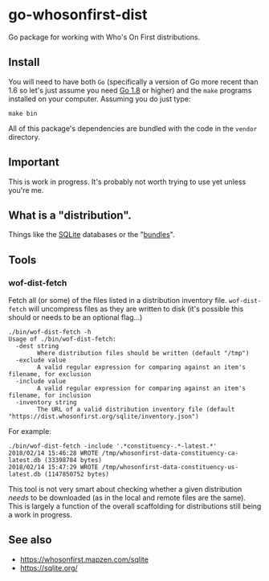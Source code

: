 # go-whosonfirst-dist

Go package for working with Who's On First distributions.

## Install

You will need to have both `Go` (specifically a version of Go more recent than 1.6 so let's just assume you need [Go 1.8](https://golang.org/dl/) or higher) and the `make` programs installed on your computer. Assuming you do just type:

```
make bin
```

All of this package's dependencies are bundled with the code in the `vendor` directory.

## Important

This is work in progress. It's probably not worth trying to use yet unless you're me.

## What is a "distribution".

Things like the [SQLite](https://dist.whosonfirst.org/sqlite/) databases or the "[bundles](https://dist.whosonfirst.org/bundles/)".

## Tools

### wof-dist-fetch

Fetch all (or some) of the files listed in a distribution inventory file. `wof-dist-fetch` will uncompress files as they are written to disk (it's possible this should or needs to be an optional flag...)

```
./bin/wof-dist-fetch -h
Usage of ./bin/wof-dist-fetch:
  -dest string
    	Where distribution files should be written (default "/tmp")
  -exclude value
    	A valid regular expression for comparing against an item's filename, for exclusion
  -include value
    	A valid regular expression for comparing against an item's filename, for inclusion
  -inventory string
    	The URL of a valid distribution inventory file (default "https://dist.whosonfirst.org/sqlite/inventory.json")
```

For example:

```
./bin/wof-dist-fetch -include '.*constituency-.*-latest.*'
2018/02/14 15:46:28 WROTE /tmp/whosonfirst-data-constituency-ca-latest.db (33398784 bytes)
2018/02/14 15:47:29 WROTE /tmp/whosonfirst-data-constituency-us-latest.db (1147850752 bytes)
```

This tool is not very smart about checking whether a given distribution _needs_ to be downloaded (as in the local and remote files are the same). This is largely a function of the overall scaffolding for distributions still being a work in progress.

## See also

* https://whosonfirst.mapzen.com/sqlite
* https://sqlite.org/
